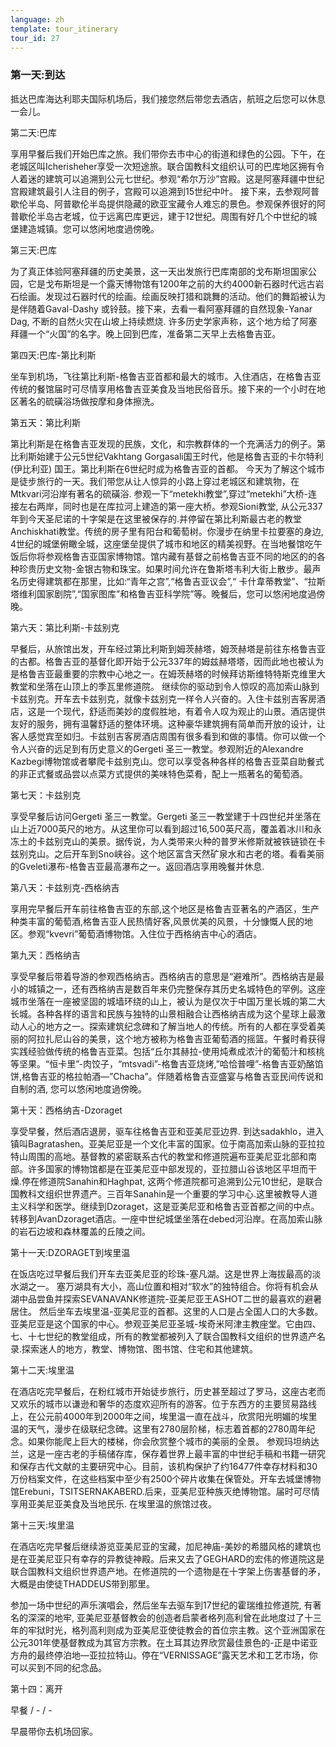```yaml
---
language: zh
template: tour_itinerary
tour_id: 27
---
```

### 第一天:到达

抵达巴库海达利耶夫国际机场后，我们接您然后带您去酒店，航班之后您可以休息一会儿。

第二天:巴库

享用早餐后我们开始巴库之旅。我们带你去市中心的街道和绿色的公园。下午，在老城区叫Icherisheher享受一次短途旅。联合国教科文组织认可的巴库地区拥有令人着迷的建筑可以追溯到公元七世纪。参观“希尔万沙”宫殿。这是阿塞拜疆中世纪宫殿建筑最引人注目的例子，宫殿可以追溯到15世纪中叶。
接下来，去参观阿普歇伦半岛、阿普歇伦半岛提供隐藏的欧亚宝藏令人难忘的景色。参观保养很好的阿普歇伦半岛古老城，位于远离巴库更远，建于12世纪。周围有好几个中世纪的城堡建造城镇。您可以悠闲地度過傍晚。

第三天:巴库

为了真正体验阿塞拜疆的历史美景，这一天出发旅行巴库南部的戈布斯坦国家公园，它是戈布斯坦是一个露天博物馆有1200年之前的大约4000新石器时代远古岩石绘画。发现过石器时代的绘画。绘画反映打猎和跳舞的活动。他们的舞蹈被认为是伴随着Gaval-Dashy 或铃鼓。接下来，去看一看阿塞拜疆的自然现象-Yanar Dag, 不断的自然火灾在山坡上持续燃烧. 许多历史学家声称，这个地方给了阿塞拜疆一个“火国”的名字。晚上回到巴库，准备第二天早上去格鲁吉亚。

第四天:巴库-第比利斯

坐车到机场，飞往第比利斯-格鲁吉亚首都和最大的城市。入住酒店，在格鲁吉亚传统的餐馆届时可尽情享用格鲁吉亚美食及当地民俗音乐。接下来的一个小时在地区著名的硫磺浴场做按摩和身体擦洗。

第五天：第比利斯

第比利斯是在格鲁吉亚发现的民族，文化，和宗教群体的一个充满活力的例子。第比利斯始建于公元5世纪Vakhtang Gorgasali国王时代，他是格鲁吉亚的卡尔特利 (伊比利亚) 国王。第比利斯在6世纪时成为格鲁吉亚的首都。
今天为了解这个城市是徒步旅行的一天。我们带您从让人惊异的小路上穿过老城区和建筑物，在Mtkvari河沿岸有著名的硫磺浴. 参观一下“metekhi教堂”,穿过“metekhi”大桥-连接左右两岸，同时也是在库拉河上建造的第一座大桥。参观Sioni教堂, 从公元337年到今天圣尼诺的十字架是在这里被保存的.并停留在第比利斯最古老的教堂Anchiskhati教堂。传统的房子里有阳台和葡萄树。你漫步在纳里卡拉要塞的身边, 4世纪的城堡俯瞰全城，这座堡垒提供了城市和地区的精美视野。在当地餐馆吃午饭后你将参观格鲁吉亚国家博物馆。馆内藏有基督之前格鲁吉亚不同的地区的的各种珍贵历史文物-金银古物和珠宝。如果时间允许在鲁斯塔韦利大街上散步。最声名历史得建筑都在那里，比如:“青年之宫”,“格鲁吉亚议会”,“ 卡什韋蒂教堂”、“拉斯塔维利国家剧院”,“国家图库”和格鲁吉亚科学院”等。晚餐后，您可以悠闲地度過傍晚。

第六天：第比利斯-卡兹别克

早餐后，从旅馆出发，开车经过第比利斯到姆茨赫塔，姆茨赫塔是前往东格鲁吉亚的古都。格鲁吉亚的基督化即开始于公元337年的姆兹赫塔塔，因而此地也被认为是格鲁吉亚最重要的宗教中心地之一。在姆茨赫塔的时候拜访斯维特特斯克维里大教堂和坐落在山顶上的季瓦里修道院。
继续你的驱动到令人惊叹的高加索山脉到卡兹别克。开车去卡兹别克，就像卡兹别克一样令人兴奋的。入住卡兹别吉客房酒店，这是一个现代，舒适而美妙的度假胜地，有着令人叹为观止的山景。酒店提供友好的服务，拥有温馨舒适的整体环境。这种豪华建筑拥有简单而开放的设计，让客人感觉宾至如归。卡兹别吉客房酒店周围有很多看到和做的事情。你可以做一个令人兴奋的远足到有历史意义的Gergeti 圣三一教堂。参观附近的Alexandre Kazbegi博物馆或者攀爬卡兹别克山。您可以享受各种各样的格鲁吉亚菜自助餐式的非正式餐或品尝以点菜方式提供的美味特色菜肴，配上一瓶著名的葡萄酒。

第七天：卡兹别克

享受早餐后访问Gergeti 圣三一教堂。Gergeti 圣三一教堂建于十四世纪并坐落在山上近7000英尺的地方。从这里你可以看到超过16,500英尺高，覆盖着冰川和永冻土的卡兹别克山的美景。据传说，为人类带来火种的普罗米修斯就被铁链锁在卡兹别克山。之后开车到Sno峡谷。这个地区富含天然矿泉水和古老的塔。看看美丽的Gveleti瀑布-格鲁吉亚最高瀑布之一。返回酒店享用晚餐并休息.

第八天：卡兹别克-西格纳吉

享用完早餐后开车前往格鲁吉亚的东部,这个地区是格鲁吉亚著名的产酒区，生产种类丰富的葡萄酒,格鲁吉亚人民热情好客,风景优美的风景，十分慷慨人民的地区。参观“kvevri”葡萄酒博物馆。入住位于西格纳吉中心的酒店。

第九天：西格纳吉

享受早餐后带着导游的参观西格纳吉。西格纳吉的意思是“避难所”。西格纳吉是最小的城镇之一，还有西格纳吉是数百年来仍完整保存其历史名城特色的罕例。这座城市坐落在一座被坚固的城墙环绕的山上，被认为是仅次于中国万里长城的第二大长城。各种各样的语言和民族与独特的山景相融合让西格纳吉成为这个星球上最激动人心的地方之一。探索建筑纪念碑和了解当地人的传统。所有的人都在享受着美丽的阿拉扎尼山谷的美景，这个地方被称为格鲁吉亚葡萄酒的摇篮。午餐时肴获得实践经验做传统的格鲁吉亚菜。包括“丘尔其赫拉-使用炖煮成浓汁的葡萄汁和核桃等坚果。“恒卡里”-肉饺子，“mtsvadi”-格鲁吉亚烧烤,”哈恰普哩”-格鲁吉亚奶酪馅饼,格鲁吉亚的格拉帕酒—”Chacha”。伴随着格鲁吉亚盛宴与格鲁吉亚民间传说和自制的酒, 您可以悠闲地度過傍晚。

第十天：西格纳吉-Dzoraget

享受早餐，然后酒店退房，驱车往格鲁吉亚和亚美尼亚边界. 到达sadakhlo，进入镇叫Bagratashen。亚美尼亚是一个文化丰富的国家。位于南高加索山脉的亚拉拉特山周围的高地。基督教的紧密联系古代的教堂和修道院遍布亚美尼亚北部和南部。许多国家的博物馆都是在亚美尼亚中部发现的，亚拉腊山谷该地区平坦而干燥.停在修道院Sanahin和Haghpat, 这两个修道院都可追溯到公元10世纪，是联合国教科文组织世界遗产。三百年Sanahin是一个重要的学习中心.这里被教导人道主义科学和医学。继续到Dzoraget，这是亚美尼亚和格鲁吉亚首都之间的中点。
转移到AvanDzoraget酒店。一座中世纪城堡坐落在debed河沿岸。在高加索山脉的岩石边坡和森林覆盖的丘陵之间。

第十一天:DZORAGET到埃里温

在饭店吃过早餐后我们开车去亚美尼亚的珍珠-塞凡湖。这是世界上海拔最高的淡水湖之一。 塞万湖具有大小，高山位置和相对“软水”的独特组合。你将有机会从湖中品尝鱼并探索SEVANAVANK修道院-亚美尼亚王ASHOT二世的最喜欢的避暑居住。
然后坐车去埃里温-亚美尼亚的首都。这里的人口是占全国人口的大多数。亚美尼亚是这个国家的中心。参观亚美尼亚圣城-埃奇米阿津主教座堂。它由四、七、十七世纪的教堂组成，所有的教堂都被列入了联合国教科文组织的世界遗产名录.探索迷人的地方，教堂、博物馆、图书馆、住宅和其他建筑。

第十二天:埃里温

在酒店吃完早餐后，在粉红城市开始徒步旅行，历史甚至超过了罗马，这座古老而又欢乐的城市以谦逊和奢华的态度欢迎所有的游客。位于东西方的主要贸易路线上，在公元前4000年到2000年之间，埃里温一直在战斗，欣赏阳光明媚的埃里温的天气，漫步在级联纪念碑。这里有2780层阶梯，标志着首都的2780周年纪念。如果你能爬上巨大的楼梯，你会欣赏整个城市的美丽的全景。
参观玛坦纳达兰，这是一座古老的手稿储存库，保存着世界上最丰富的中世纪手稿和书籍一研究和保存古代文献的主要研究中心。目前，该机构保护了约16477件幸存材料和30万份档案文件，在这些档案中至少有2500个碎片收集在保管处。开车去城堡博物馆Erebuni，TSITSERNAKABERD.后来，亚美尼亚种族灭绝博物馆。届时可尽情享用亚美尼亚美食及当地民乐. 在埃里温的旅馆过夜。

第十三天:埃里温

在酒店吃完早餐后继续游览亚美尼亚的宝藏，加尼神庙-美妙的希腊风格的建筑也是在亚美尼亚只有幸存的异教徒神殿。后来又去了GEGHARD的宏伟的修道院这是联合国教科文组织世界遗产地。在修道院的一个遗物是在十字架上伤害基督的矛，大概是由使徒THADDEUS带到那里。

参加一场中世纪的声乐演唱会，然后坐车去驱车到17世纪的霍瑞维拉修道院, 有著名的深深的地牢, 亚美尼亚基督教会的创造者启蒙者格列高利曾在此地度过了十三年的牢狱时光，格列高利则成为亚美尼亚使徒教会的首位宗主教。这个亚洲国家在公元301年使基督教成为其官方宗教。在土耳其边界欣赏最佳景色的-正是中诺亚方舟的最终停泊地—亚拉拉特山。停在“VERNISSAGE”露天艺术和工艺市场，你可以买到不同的纪念品。 

第十四：离开

早餐 / \- / \-


早晨带你去机场回家。
